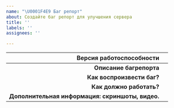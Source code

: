 ```yaml
---
name: "\U0001F4E9 Баг репорт"
about: Создайте баг репорт для улучшения сервера
title: ''
labels: ''
assignees: ''

---
```


| Версия работоспособности | <!---Укажите версию работоспособности патча багрепорта. Указывать после символа ">" -->       |
|-----:|-----------|
|     **Описание багрепорта**| <!---Опишите суть багрепорта. Вводите текст после символа ">"-->      |
|     **Как воспроизвести баг?**|<!---Опишите как воспроизвести баг, используйте ссылки на вещи, заклинания и НПС с базы данных (https://db.moonwell.su/) . Вводите текст после символа ">"-->       |
|     **Как должно работать?**| <!---Опишите корректную работоспособность. Для источников работоспособности используйте - [https://wowpedia.fandom.com] и (https://www.wowhead.com) . Для уточнения на внутриигровые предметы используйте: https://db.moonwell.su/ как ссылки на вещи, заклинания и НПС. Вводите текст после символа ">"-->             |
|     **Дополнительная информация: скриншоты, видео.**| <!--- Добавьте скриншот и/или видео в случае необходимости с помощью хостинга [https://dropmefiles.com] . Вводите текст после символа ">"-->     |
